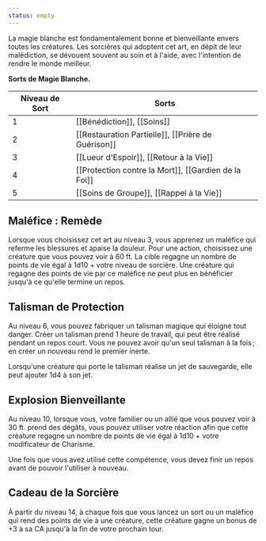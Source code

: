 ```yaml
---
status: empty
---
```

La magie blanche est fondamentalement bonne et bienveillante envers toutes les créatures. Les sorcières qui adoptent cet art, en dépit de leur malédiction, se dévouent souvent au soin et à l'aide, avec l'intention de rendre le monde meilleur.


**Sorts de Magie Blanche.**

| Niveau de Sort | Sorts |
| -------------- | ----- |
| 1 | [[Bénédiction]], [[Soins]] |
| 2 | [[Restauration Partielle]], [[Prière de Guérison]] |
| 3 | [[Lueur d'Espoir]], [[Retour à la Vie]] |
| 4 | [[Protection contre la Mort]], [[Gardien de la Foi]] |
| 5 | [[Soins de Groupe]], [[Rappel à la Vie]] |

## Maléfice : Remède

Lorsque vous choisissez cet art au niveau 3, vous apprenez un maléfice qui referme les blessures et apaise la douleur. Pour une action, choisissez une créature que vous pouvez voir à 60 ft. La cible regagne un nombre de points de vie égal à 1d10 + votre niveau de sorcière. Une créature qui regagne des points de vie par ce maléfice ne peut plus en bénéficier jusqu'à ce qu'elle termine un repos.

## Talisman de Protection

Au niveau 6, vous pouvez fabriquer un talisman magique qui éloigne tout danger. Créer un talisman prend 1 heure de travail, qui peut être réalisé pendant un repos court. Vous ne pouvez avoir qu'un seul talisman à la fois ; en créer un nouveau rend le premier inerte.

Lorsqu'une créature qui porte le talisman réalise un jet de sauvegarde, elle peut ajouter 1d4 à son jet.

## Explosion Bienveillante

Au niveau 10, lorsque vous, votre familier ou un allié que vous pouvez voir à 30 ft. prend des dégâts, vous pouvez utiliser votre réaction afin que cette créature regagne un nombre de points de vie égal à 1d10 + votre modificateur de Charisme.

Une fois que vous avez utilisé cette compétence, vous devez finir un repos avant de pouvoir l'utiliser à nouveau.

## Cadeau de la Sorcière

À partir du niveau 14, à chaque fois que vous lancez un sort ou un maléfice qui rend des points de vie à une créature, cette créature gagne un bonus de +3 à sa CA jusqu'à la fin de votre prochain tour.
